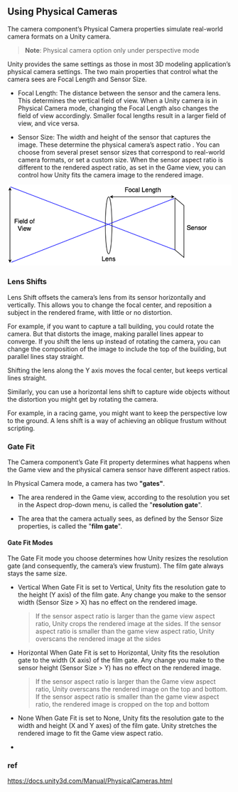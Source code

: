 ## Using Physical Cameras

The camera component’s Physical Camera properties simulate real-world camera formats on a Unity camera. 
> **Note**: Physical camera option only under perspective mode


Unity provides the same settings as those in most 3D modeling application’s physical camera settings. The two main properties that control what the camera sees are Focal Length and Sensor Size.

- Focal Length: The distance between the sensor and the camera lens. This determines the vertical field of view. When a Unity camera is in Physical Camera mode, changing the Focal Length also changes the field of view accordingly. Smaller focal lengths result in a larger field of view, and vice versa.

- Sensor Size: The width and height of the sensor that captures the image. These determine the physical camera’s aspect ratio
. You can choose from several preset sensor sizes that correspond to real-world camera formats, or set a custom size. When the sensor aspect ratio is different to the rendered aspect ratio, as set in the Game view, you can control how Unity fits the camera image to the rendered image.


![](./PhysCamAttributes.png)


### Lens Shifts
Lens Shift offsets the camera’s lens from its sensor horizontally and vertically. This allows you to change the focal center, and reposition a subject in the rendered frame, with little or no distortion.

For example, if you want to capture a tall building, you could rotate the camera. But that distorts the image, making parallel lines appear to converge. If you shift the lens up instead of rotating the camera, you can change the composition of the image to include the top of the building, but parallel lines stay straight.

Shifting the lens along the Y axis moves the focal center, but keeps vertical lines straight.

Similarly, you can use a horizontal lens shift to capture wide objects without the distortion you might get by rotating the camera.


For example, in a racing game, you might want to keep the perspective low to the ground. A lens shift is a way of achieving an oblique frustum without scripting.

### Gate Fit
The Camera component’s Gate Fit property determines what happens when the Game view and the physical camera sensor have different aspect ratios.

In Physical Camera mode, a camera has two **"gates"**.

- The area rendered in the Game view, according to the resolution you set in the Aspect drop-down menu, is called the "**resolution gate**".

- The area that the camera actually sees, as defined by the Sensor Size properties, is called the "**film gate**".

#### Gate Fit Modes
The Gate Fit mode you choose determines how Unity resizes the resolution gate (and consequently, the camera’s view frustum). The film gate always stays the same size.

- Vertical
  When Gate Fit is set to Vertical, Unity fits the resolution gate to the height (Y axis) of the film gate. Any change you make to the sensor width (Sensor Size > X) has no effect on the rendered image.

  > If the sensor aspect ratio is larger than the game view aspect ratio, Unity crops the rendered image at the sides. If the sensor aspect ratio is smaller than the game view aspect ratio, Unity overscans the rendered image at the sides

- Horizontal
  When Gate Fit is set to Horizontal, Unity fits the resolution gate to the width (X axis) of the film gate. Any change you make to the sensor height (Sensor Size > Y) has no effect on the rendered image.
  > If the sensor aspect ratio is larger than the Game view aspect ratio, Unity overscans the rendered image on the top and bottom. If the sensor aspect ratio is smaller than the game view aspect ratio, the rendered image is cropped on the top and bottom


- None
  When Gate Fit is set to None, Unity fits the resolution gate to the width and height (X and Y axes) of the film gate. Unity stretches the rendered image to fit the Game view aspect ratio.
  
- 
  


### ref
https://docs.unity3d.com/Manual/PhysicalCameras.html


